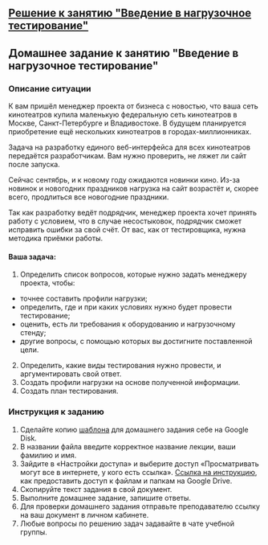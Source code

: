 ## [Решение к занятию "Введение в нагрузочное тестирование"](https://docs.google.com/document/d/1PlSpBEAFiyJa8FIISTwnIAjL7OYgzDvmdamm1q280Y4/edit?usp=share_link)

## Домашнее задание к занятию "Введение в нагрузочное тестирование"

### Описание ситуации

К вам пришёл менеджер проекта от бизнеса с новостью, что ваша сеть кинотеатров купила маленькую федеральную сеть кинотеатров в Москве, Санкт-Петербурге и Владивостоке. В будущем планируется приобретение ещё нескольких кинотеатров в городах-миллионниках. 

Задача на разработку единого веб-интерфейса для всех кинотеатров передаётся разработчикам. Вам нужно проверить, не ляжет ли сайт после запуска.

Сейчас сентябрь, и к новому году ожидаются новинки кино. Из-за новинок и новогодних праздников нагрузка на сайт возрастёт и, скорее всего, продлиться все новогодние праздники. 

Так как разработку ведёт подрядчик, менеджер проекта хочет принять работу с условием, что в случае несостыковок, подрядчик сможет исправить ошибки за свой счёт. От вас, как от тестировщика, нужна методика приёмки работы.

#### Ваша задача:

1. Определить список вопросов, которые нужно задать менеджеру проекта, чтобы:
* точнее составить профили нагрузки;
* определить, где и при каких условиях нужно будет провести тестирование;
* оценить, есть ли требования к оборудованию и нагрузочному стенду;
* другие вопросы, с помощью которых вы достигните поставленной цели.

2. Определить, какие виды тестирования нужно провести, и аргументировать свой ответ.
3. Создать профили нагрузки на основе полученной информации.
4. Создать план тестирования.

### Инструкция к заданию

1. Сделайте копию [шаблона](https://docs.google.com/document/d/1Xn8tNcsbaKHoGyoHj3mf3TAfZBE6IxIRhwsbjgB2fE8/edit?usp=sharing) для домашнего задания себе на Google Disk.
2. В названии файла введите корректное название лекции, ваши фамилию и имя.
3. Зайдите в «Настройки доступа» и выберите доступ «Просматривать могут все в интернете, у кого есть ссылка». [Ссылка на инструкцию](https://support.google.com/docs/answer/2494822?hl=ru&co=GENIE.Platform%3DDesktop), как предоставить доступ к файлам и папкам на Google Drive.
4. Скопируйте текст задания в свой документ.
5. Выполните домашнее задание, запишите ответы.
6. Для проверки домашнего задания отправьте преподавателю ссылку на ваш документ в личном кабинете.
7. Любые вопросы по решению задач задавайте в чате учебной группы.
